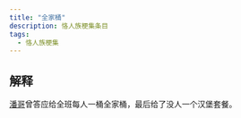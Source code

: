 ```yaml
---
title: "全家桶"
description: 恪人族梗集条目
tags:
  - 恪人族梗集
---
```


## 解释

[潘哥](./潘哥)曾答应给全班每人一桶全家桶，最后给了没人一个汉堡套餐。